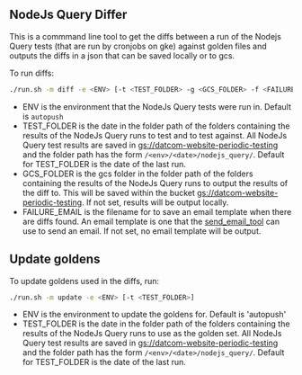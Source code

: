 ## NodeJs Query Differ

This is a commmand line tool to get the diffs between a run of the Nodejs Query
tests (that are run by cronjobs on gke) against golden files and outputs the
diffs in a json that can be saved locally or to gcs.

To run diffs:

```bash
./run.sh -m diff -e <ENV> [-t <TEST_FOLDER> -g <GCS_FOLDER> -f <FAILURE_EMAIL>]
```

- ENV is the environment that the NodeJs Query tests were run in. Default is `autopush`
- TEST_FOLDER is the date in the folder path of the folders containing the results of the NodeJs Query runs to test and to test against. All NodeJs Query test results are saved in [gs://datcom-website-periodic-testing](https://pantheon.corp.google.com/storage/browser/datcom-website-periodic-testing) and the folder path has the form `/<env>/<date>/nodejs_query/`. Default for TEST_FOLDER is the date of the last run.
- GCS_FOLDER is the gcs folder in the folder path of the folders containing the results of the NodeJs Query runs to output the results of the diff to. This will be saved within the bucket [gs://datcom-website-periodic-testing](https://pantheon.corp.google.com/storage/browser/datcom-website-periodic-testing). If not set, results will be output locally.
- FAILURE_EMAIL is the filename for to save an email template when there are diffs found. An email template is one that the [send_email_tool](../../send_email/) can use to send an email. If not set, no email template will be output.

## Update goldens

To update goldens used in the diffs, run:

```bash
./run.sh -m update -e <ENV> [-t <TEST_FOLDER>]
```

- ENV is the environment to update the goldens for. Default is 'autopush'
- TEST_FOLDER is the date in the folder path of the folders containing the results of the NodeJs Query runs to use as the golden set. All NodeJs Query test results are saved in [gs://datcom-website-periodic-testing](https://pantheon.corp.google.com/storage/browser/datcom-website-periodic-testing) and the folder path has the form `/<env>/<date>/nodejs_query/`. Default for TEST_FOLDER is the date of the last run.
